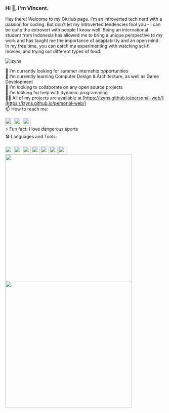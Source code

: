 ### Hi 👋, I'm Vincent.

Hey there! Welcome to my GitHub page. I'm an introverted tech nerd with a passion for coding. But don't let my introverted tendencies fool you - I can be quite the extrovert with people I know well. Being an international student from Indonesia has allowed me to bring a unique perspective to my work and has taught me the importance of adaptability and an open mind. In my free time, you can catch me experimenting with watching sci-fi movies, and trying out different types of food.                 
<p align="left"> <img src="https://komarev.com/ghpvc/?username=izyns&label=Profile%20views&color=18d838&style=flat-square" alt="izyns" /> </p>

🔭 I’m currently looking for summer internship opportunities
</br>
🌱 I’m currently learning Computer Design & Architecture, as well as Game Development
</br>
👯 I’m looking to collaborate on any open source projects
</br>
🤔 I’m looking for help with dynamic programming
</br>
👨‍💻 All of my projects are available at [https://izyns.github.io/personal-web/](https://izyns.github.io/personal-web/)
</br>
📫 How to reach me: 
</br>
<div>
<a href="https://www.instagram.com/vincent.nw/">
<img align="left" height="25" width="25" src="https://cdn.simpleicons.org/instagram/#d62976" />
</a>
<a href="https://www.linkedin.com/in/vnw/">
<img align="left" height="25" width="25" src="https://cdn.simpleicons.org/linkedin/#0072b1" />
</a>
<a href="https://www.github.com/izyns">
<img height="25" width="25" src="https://cdn.simpleicons.org/github/white" />
</a>
</div>
⚡ Fun fact: I love dangerous sports
</br>
🛠️ Languages and Tools:
</br>
</br>
<div>
<img align="left" height="25" width="25" src="https://cdn.simpleicons.org/c++/white"/>
<img align="left"height="25" width="25" src="https://cdn.simpleicons.org/visualstudio/white" />
<img align="left"height="25" width="25" src="https://cdn.simpleicons.org/intellijidea/white" />
<img align="left"height="25" width="25" src="https://cdn.simpleicons.org/github/white" />
<img align="left"height="25" width="25" src="https://cdn.simpleicons.org/docker/white" />
  <img align="left"height="25" width="25" src="https://cdn.simpleicons.org/unity/white" />
<img height="25" width="25" src="https://cdn.simpleicons.org/csharp/white" />
  </div>
  <div>
  <img src = "https://github-readme-stats.vercel.app/api/top-langs/?username=iZyns&layout=compact&theme=dark&hide_border=true" width = 400>
    <img src = "https://github-readme-stats.vercel.app/api?username=iZyns&show_icons=true&theme=bear" width = 400>

</div>



